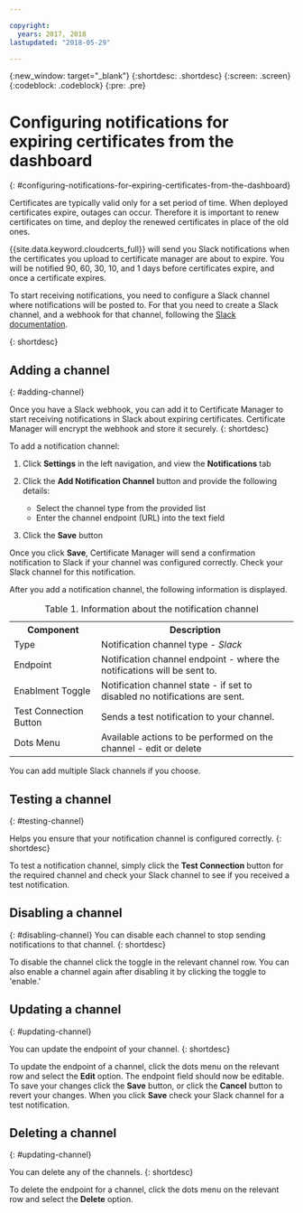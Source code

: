```yaml
---

copyright:
  years: 2017, 2018
lastupdated: "2018-05-29"

---
```

{:new_window: target="_blank"}
{:shortdesc: .shortdesc}
{:screen: .screen}
{:codeblock: .codeblock}
{:pre: .pre}

# Configuring notifications for expiring certificates from the dashboard
{: #configuring-notifications-for-expiring-certificates-from-the-dashboard}

Certificates are typically valid only for a set period of time. When deployed certificates expire, outages can occur. Therefore it is important to renew certificates on time, and deploy the renewed certificates in place of the old ones.

{{site.data.keyword.cloudcerts_full}} will send you Slack notifications when the certificates you upload to certificate manager are about to expire. You will be notified 90, 60, 30, 10, and 1 days before certificates expire, and once a certificate expires.

To start receiving notifications, you need to configure a Slack channel where notifications will be posted to. For that you need to create a Slack channel, and a webhook for that channel, following the [Slack documentation](https://api.slack.com/incoming-webhooks).

{: shortdesc}

## Adding a channel
{: #adding-channel}

Once you have a Slack webhook, you can add it to Certificate Manager to start receiving notifications in Slack about expiring certificates. Certificate Manager will encrypt the webhook and store it securely.
{: shortdesc}

To add a notification channel:

1. Click **Settings** in the left navigation, and view the **Notifications** tab
2. Click the **Add Notification Channel** button and provide the following details:

   * Select the channel type from the provided list
   * Enter the channel endpoint (URL) into the text field

3. Click the **Save** button

Once you click **Save**, Certificate Manager will send a confirmation notification to Slack if your channel was configured correctly. Check your Slack channel for this notification.

After you add a notification channel, the following information is displayed.

<table>
<caption> Table 1. Information about the notification channel </caption>
  <tr>
    <th> Component </th>
    <th> Description </th>
  </tr>
  <tr>
    <td>Type</td>
    <td>Notification channel type - <i>Slack</i></td>
  </tr>
  <tr>
    <td>Endpoint</td>
    <td>Notification channel endpoint - where the notifications will be sent to.</td>
  </tr>
  <tr>
    <td>Enablment Toggle</td>
    <td>Notification channel state - if set to disabled no notifications are sent.</td>
  </tr>
  <tr>
    <td>Test Connection Button</td>
    <td>Sends a test notification to your channel.</td>
  </tr>
    <tr>
      <td>Dots Menu</td>
      <td>Available actions to be performed on the channel - edit or delete</td>
    </tr>
</table>

You can add multiple Slack channels if you choose.


## Testing a channel
{: #testing-channel}

Helps you ensure that your notification channel is configured correctly.
{: shortdesc}

To test a notification channel, simply click the **Test Connection** button for the required channel and check your Slack channel to see if you received a test notification.

## Disabling a channel
{: #disabling-channel}
You can disable each channel to stop sending notifications to that channel.
{: shortdesc}

To disable the channel click the toggle in the relevant channel row. You can also enable a channel again after disabling it by clicking the toggle to 'enable.'

## Updating a channel
{: #updating-channel}

You can update the endpoint of your channel.
{: shortdesc}

To update the endpoint of a channel, click the dots menu on the relevant row and select the **Edit** option.
The endpoint field should now be editable. To save your changes click the **Save** button,
or click the **Cancel** button to revert your changes. When you click **Save**
check your Slack channel for a test notification.
## Deleting a channel
{: #updating-channel}

You can delete any of the channels.
{: shortdesc}

To delete the endpoint for a channel, click the dots menu on the relevant row and select the **Delete** option.
